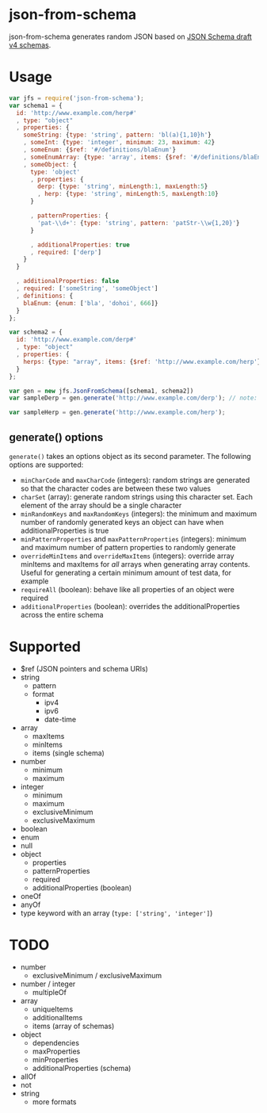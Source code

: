 # json-from-schema

json-from-schema generates random JSON based on [JSON Schema draft v4 schemas](http://json-schema.org).

# Usage

```javascript
var jfs = require('json-from-schema');
var schema1 = {
  id: 'http://www.example.com/herp#'
  , type: "object"
  , properties: {
    someString: {type: 'string', pattern: 'bl(a){1,10}h'}
    , someInt: {type: 'integer', minimum: 23, maximum: 42}
    , someEnum: {$ref: '#/definitions/blaEnum'}
    , someEnumArray: {type: 'array', items: {$ref: '#/definitions/blaEnum'}, minItems: 5, maxItems: 8}
    , someObject: {
      type: 'object'
      , properties: {
        derp: {type: 'string', minLength:1, maxLength:5}
        , herp: {type: 'string', minLength:5, maxLength:10}
      }

      , patternProperties: {
        'pat-\\d+': {type: 'string', pattern: 'patStr-\\w{1,20}'}
      }

      , additionalProperties: true
      , required: ['derp']
    }
  }

  , additionalProperties: false
  , required: ['someString', 'someObject']
  , definitions: {
    blaEnum: {enum: ['bla', 'dohoi', 666]}
  }
};

var schema2 = {
  id: 'http://www.example.com/derp#'
  , type: "object"
  , properties: {
    herps: {type: "array", items: {$ref: 'http://www.example.com/herp'}}
  }
};

var gen = new jfs.JsonFromSchema([schema1, schema2])
var sampleDerp = gen.generate('http://www.example.com/derp'); // note: no hash at the end

var sampleHerp = gen.generate('http://www.example.com/herp');

```

## generate() options

`generate()` takes an options object as its second parameter. The following options are supported:

* `minCharCode` and `maxCharCode` (integers): random strings are generated so that the character codes are between these two values
* `charSet` (array): generate random strings using this character set. Each element of the array should be a single character
* `minRandomKeys` and `maxRandomKeys` (integers): the minimum and maximum number of randomly generated keys an object can have when additionalProperties is true
* `minPatternProperties` and `maxPatternProperties` (integers): minimum and maximum number of pattern properties to randomly generate
* `overrideMinItems` and `overrideMaxItems` (integers): override array minItems and maxItems for *all* arrays when generating array contents. Useful for generating a certain minimum amount of test data, for example
* `requireAll` (boolean): behave like all properties of an object were required
* `additionalProperties` (boolean): overrides the additionalProperties across the entire schema

# Supported

* $ref (JSON pointers and schema URIs)
* string
  * pattern
  * format
    * ipv4
    * ipv6
    * date-time
* array
  * maxItems
  * minItems
  * items (single schema)
* number
  * minimum
  * maximum
* integer
  * minimum
  * maximum
  * exclusiveMinimum
  * exclusiveMaximum
* boolean
* enum
* null
* object
  * properties
  * patternProperties
  * required
  * additionalProperties (boolean)
* oneOf
* anyOf
* type keyword with an array (`type: ['string', 'integer']`)

# TODO

* number
  * exclusiveMinimum / exclusiveMaximum
* number / integer
  * multipleOf
* array
  * uniqueItems
  * additionalItems
  * items (array of schemas)
* object
  * dependencies
  * maxProperties
  * minProperties
  * additionalProperties (schema)
* allOf
* not
* string
  * more formats